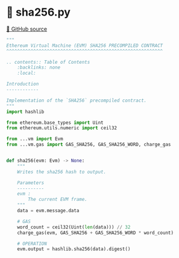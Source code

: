 # 🐍 sha256.py

[🐙 GitHub source](https://github.com/ethereum/execution-specs/blob/c5415056a4a7066906f67c203ec5364a9de8e017/src/ethereum/homestead/vm/precompiled_contracts/sha256.py)

```python
"""
Ethereum Virtual Machine (EVM) SHA256 PRECOMPILED CONTRACT
^^^^^^^^^^^^^^^^^^^^^^^^^^^^^^^^^^^^^^^^^^^^^^^^^^^^^^^^^^

.. contents:: Table of Contents
    :backlinks: none
    :local:

Introduction
------------

Implementation of the `SHA256` precompiled contract.
"""
import hashlib

from ethereum.base_types import Uint
from ethereum.utils.numeric import ceil32

from ...vm import Evm
from ...vm.gas import GAS_SHA256, GAS_SHA256_WORD, charge_gas


def sha256(evm: Evm) -> None:
    """
    Writes the sha256 hash to output.

    Parameters
    ----------
    evm :
        The current EVM frame.
    """
    data = evm.message.data

    # GAS
    word_count = ceil32(Uint(len(data))) // 32
    charge_gas(evm, GAS_SHA256 + GAS_SHA256_WORD * word_count)

    # OPERATION
    evm.output = hashlib.sha256(data).digest()
```
